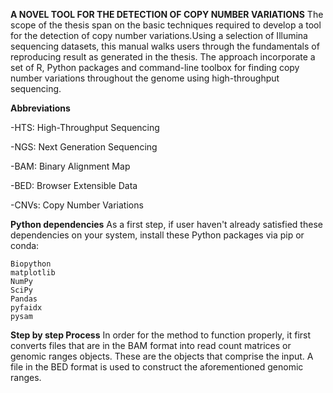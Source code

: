 **A NOVEL TOOL FOR THE DETECTION OF COPY NUMBER VARIATIONS**
The scope of the thesis span on the basic techniques required to develop a tool for the detection of copy number variations.Using a selection of Illumina sequencing datasets, this manual walks users through the fundamentals of reproducing result as generated in the thesis. The approach incorporate a set of R, Python packages and command-line toolbox for finding copy number variations throughout the genome using high-throughput sequencing.

**Abbreviations**

-HTS: High-Throughput Sequencing

-NGS: Next Generation Sequencing

-BAM: Binary Alignment Map

-BED: Browser Extensible Data

-CNVs: Copy Number Variations


**Python dependencies**
As a first step, if user haven't already satisfied these dependencies on your system, install these Python packages via pip or conda:

    Biopython
    matplotlib
    NumPy
    SciPy
    Pandas
    pyfaidx
    pysam

**Step by step Process**
In order for the method to function properly, it first converts files that are in the BAM format into read count matrices or genomic ranges objects. These are the objects that comprise the input. A file in the BED format is used to construct the aforementioned genomic ranges.

